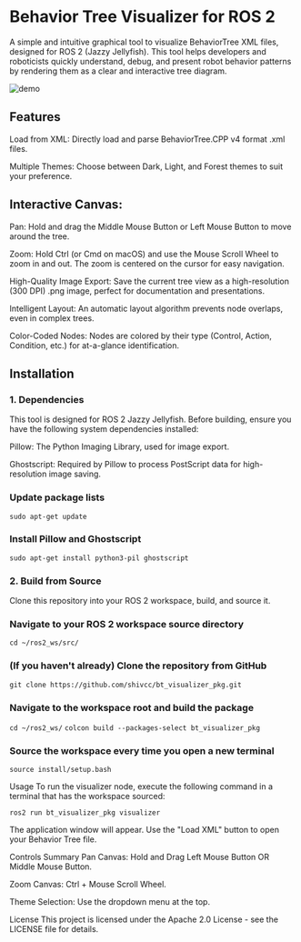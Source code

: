 # Behavior Tree Visualizer for ROS 2
A simple and intuitive graphical tool to visualize BehaviorTree XML files, designed for ROS 2 (Jazzy Jellyfish). This tool helps developers and roboticists quickly understand, debug, and present robot behavior patterns by rendering them as a clear and interactive tree diagram.


![demo](https://github.com/shivcc/bt_visualizer_pkg/blob/9b03d3dbff00c8b9eef7c6653d03d6efd20a0b5f/resource/bt_demo.gif)

## Features
Load from XML: Directly load and parse BehaviorTree.CPP v4 format .xml files.

Multiple Themes: Choose between Dark, Light, and Forest themes to suit your preference.

## Interactive Canvas:

Pan: Hold and drag the Middle Mouse Button or Left Mouse Button to move around the tree.

Zoom: Hold Ctrl (or Cmd on macOS) and use the Mouse Scroll Wheel to zoom in and out. The zoom is centered on the cursor for easy navigation.

High-Quality Image Export: Save the current tree view as a high-resolution (300 DPI) .png image, perfect for documentation and presentations.

Intelligent Layout: An automatic layout algorithm prevents node overlaps, even in complex trees.

Color-Coded Nodes: Nodes are colored by their type (Control, Action, Condition, etc.) for at-a-glance identification.

## Installation
### 1. Dependencies
This tool is designed for ROS 2 Jazzy Jellyfish. Before building, ensure you have the following system dependencies installed:

Pillow: The Python Imaging Library, used for image export.

Ghostscript: Required by Pillow to process PostScript data for high-resolution image saving.

### Update package lists
`sudo apt-get update`

### Install Pillow and Ghostscript
`sudo apt-get install python3-pil ghostscript`

### 2. Build from Source
Clone this repository into your ROS 2 workspace, build, and source it.

### Navigate to your ROS 2 workspace source directory
`cd ~/ros2_ws/src/`

### (If you haven't already) Clone the repository from GitHub
`git clone https://github.com/shivcc/bt_visualizer_pkg.git`

### Navigate to the workspace root and build the package
`cd ~/ros2_ws/`
`colcon build --packages-select bt_visualizer_pkg`

### Source the workspace every time you open a new terminal
`source install/setup.bash`

Usage
To run the visualizer node, execute the following command in a terminal that has the workspace sourced:

`ros2 run bt_visualizer_pkg visualizer`

The application window will appear. Use the "Load XML" button to open your Behavior Tree file.

Controls Summary
Pan Canvas: Hold and Drag Left Mouse Button OR Middle Mouse Button.

Zoom Canvas: Ctrl + Mouse Scroll Wheel.

Theme Selection: Use the dropdown menu at the top.

License
This project is licensed under the Apache 2.0 License - see the LICENSE file for details.
